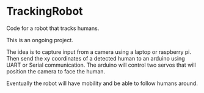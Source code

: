 # TrackingRobot
Code for a robot that tracks humans.

This is an ongoing project.

The idea is to capture input from a camera using a laptop or raspberry pi.
Then send the xy coordinates of a detected human to an arduino using UART or Serial communication.
The arduino will control two servos that will position the camera to face the human.

Eventually the robot will have mobility and be able to follow humans around.

